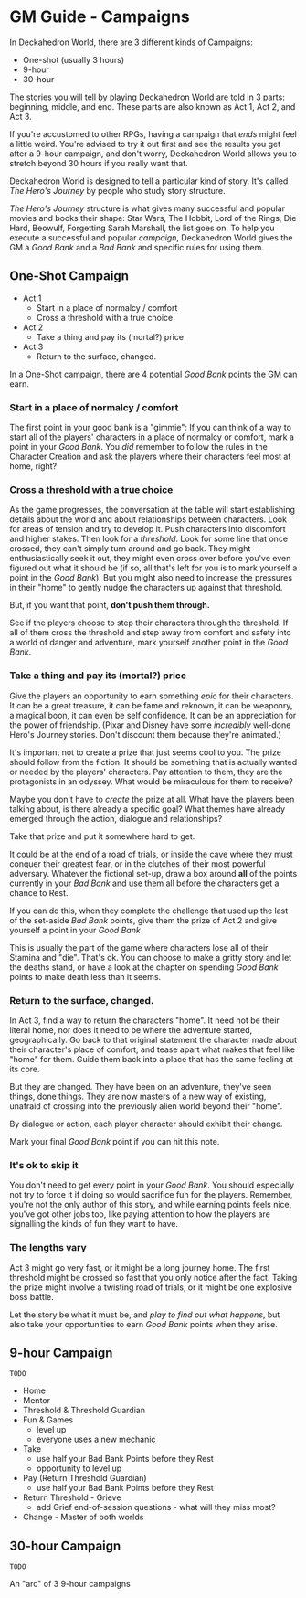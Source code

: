 # GM Guide - Campaigns

In Deckahedron World, there are 3 different kinds of Campaigns:

 * One-shot (usually 3 hours)
 * 9-hour
 * 30-hour

The stories you will tell by playing Deckahedron World are told in 3 parts:
beginning, middle, and end. These parts are also known as Act 1,
Act 2, and Act 3.

If you're accustomed to other RPGs, having a campaign that *ends* might
feel a little weird. You're advised to try it out first and see the
results you get after a 9-hour campaign, and don't worry, Deckahedron
World allows you to stretch beyond 30 hours if you really want that.

Deckahedron World is designed to tell a particular kind of story.
It's called *The Hero's Journey* by people who study story structure.

*The Hero's Journey* structure is what gives many successful and popular
movies and books their shape: Star Wars, The Hobbit, Lord of the Rings,
Die Hard, Beowulf, Forgetting Sarah Marshall, the list goes on.
To help you execute a successful and popular *campaign*, Deckahedron
World gives the GM a *Good Bank* and a *Bad Bank* and specific rules for
using them.

## One-Shot Campaign

 * Act 1
     * Start in a place of normalcy / comfort
     * Cross a threshold with a true choice
 * Act 2
     * Take a thing and pay its (mortal?) price
 * Act 3
     * Return to the surface, changed.

In a One-Shot campaign, there are 4 potential *Good Bank* points the
GM can earn.

### Start in a place of normalcy / comfort

The first point in your good bank is a "gimmie": If you can think of a
way to start all of the players' characters in a place of normalcy or
comfort, mark a point in your *Good Bank*. You *did* remember to follow
the rules in the Character Creation and ask the players
where their characters feel most at home, right?

### Cross a threshold with a true choice

As the game progresses, the conversation at the table will start
establishing details about the world and about relationships between
characters. Look for areas of tension and try to develop it.  Push characters
into discomfort and higher stakes. Then look for a *threshold*. Look for
some line that once crossed, they can't simply turn around and go back.
They might enthusiastically seek it out, they might even cross over before
you've even figured out what it should be (if so, all that's left for you is
to mark yourself a point in the *Good Bank*). But you might also
need to increase the pressures in their "home" to gently nudge the characters
up against that threshold.

But, if you want that point, **don't push them through.**

See if the players choose to step their characters through the threshold.
If all of them cross the threshold and step away from comfort and safety
into a world of danger and adventure, mark yourself another point in the
*Good Bank*.

### Take a thing and pay its (mortal?) price

Give the players an opportunity to earn something *epic* for their characters.
It can be a great treasure, it can be fame and reknown, it can be weaponry, a
magical boon, it can even be self confidence.  It can be an appreciation for
the power of friendship. (Pixar and Disney have some *incredibly* well-done
Hero's Journey stories. Don't discount them because they're animated.)

It's important not to create a prize that just seems cool to you. The prize
should follow from the fiction. It should be something that is actually
wanted or needed by the players' characters.  Pay attention to them, they
are the protagonists in an odyssey. What would be miraculous for them to
receive?

Maybe you don't have to *create* the prize at all. What have the players
been talking about, is there already a specific goal? What themes have already
emerged through the action, dialogue and relationships?

Take that prize and put it somewhere hard to get.

It could be at the end of a road of trials, or inside the cave where they
must conquer their greatest fear, or in the clutches of their most powerful
adversary. Whatever the fictional set-up, draw a box around **all** of the
points currently in your *Bad Bank* and use them all before the characters
get a chance to Rest.

If you can do this, when they complete the challenge that used up the last of
the set-aside *Bad Bank* points, give them the prize of Act 2 and give
yourself a point in your *Good Bank*

This is usually the part of the game where characters lose all of their
Stamina and "die". That's ok. You can choose to make a gritty story and let
the deaths stand, or have a look at the chapter on spending *Good Bank* points
to make death less than it seems.

### Return to the surface, changed.

In Act 3, find a way to return the characters "home". It need not be their
literal home, nor does it need to be where the adventure started,
geographically.  Go back to that original statement the character made
about their character's place of comfort, and tease apart what makes that
feel like "home" for them. Guide them back into a place that has the same
feeling at its core.

But they are changed. They have been on an adventure, they've seen things,
done things. They are now masters of a new way of existing, unafraid of
crossing into the previously alien world beyond their "home".

By dialogue or action, each player character should exhibit their change.

Mark your final *Good Bank* point if you can hit this note.

### It's ok to skip it

You don't need to get every point in your *Good Bank*. You should especially
not try to force it if doing so would sacrifice fun for the players. Remember,
you're not the only author of this story, and while earning points feels nice,
you've got other jobs too, like paying attention to how the players are
signalling the kinds of fun they want to have.

### The lengths vary

Act 3 might go very fast, or it might be a long journey home.  The first
threshold might be crossed so fast that you only notice after the fact.
Taking the prize might involve a twisting road of trials, or it might be
one explosive boss battle.

Let the story be what it must be, and *play to find out what happens*, but
also take your opportunities to earn *Good Bank* points when they arise.



## 9-hour Campaign

`TODO`

 * Home
 * Mentor
 * Threshold & Threshold Guardian
 * Fun & Games
   * level up
   * everyone uses a new mechanic
 * Take
   * use half your Bad Bank Points before they Rest
   * opportunity to level up
 * Pay (Return Threshold Guardian)
   * use half your Bad Bank Points before they Rest
 * Return Threshold - Grieve
   * add Grief end-of-session questions - what will they miss most?
 * Change - Master of both worlds

## 30-hour Campaign

`TODO`

An "arc" of 3 9-hour campaigns

